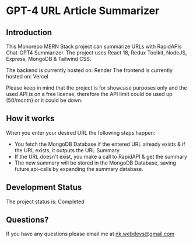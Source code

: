 # GPT-4 URL Article Summarizer

## Introduction

This Monorepo MERN Stack project can summarize URLs with RapidAPIs Chat-GPT4 Summarizer. The project uses React 18, Redux Toolkit, NodeJS, Express, MongoDB & Tailwind CSS.

The backend is currently hosted on: Render
The frontend is currently hosted on: Vercel

Please keep in mind that the project is for showcase purposes only and the used API is on a free license, therefore the API limit could be used up (50/month) or it could be down.

## How it works

When you enter your desired URL the following steps happen:

- You fetch the MongoDB Database if the entered URL already exists & if the URL exists, it outputs the URL Summary
- If the URL doesn't exist, you make a call to RapidAPI & get the summary
- The new summary will be stored in the MongoDB Database, saving future api-calls by expanding the summary database.

## Development Status

The project status is: Completed

## Questions?

If you have any questions please email me at nk.webdevs@gmail.com
